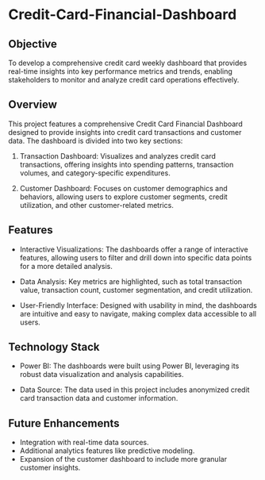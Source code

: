 # Credit-Card-Financial-Dashboard

## Objective
To develop a comprehensive credit 
card weekly dashboard that 
provides real-time insights into key 
performance metrics and trends, 
enabling stakeholders to monitor 
and analyze credit card operations 
effectively.

## Overview
This project features a comprehensive Credit Card Financial Dashboard designed to provide insights into credit card transactions and customer data. The dashboard is divided into two key sections:

  1. Transaction Dashboard: Visualizes and analyzes credit card transactions, offering insights into spending patterns, transaction volumes, and category-specific expenditures.

  2. Customer Dashboard: Focuses on customer demographics and behaviors, allowing users to explore customer segments, credit utilization, and other customer-related metrics.

## Features
* Interactive Visualizations: The dashboards offer a range of interactive features, allowing users to filter and drill down into specific data points for a more detailed analysis.

* Data Analysis: Key metrics are highlighted, such as total transaction value, transaction count, customer segmentation, and credit utilization.

* User-Friendly Interface: Designed with usability in mind, the dashboards are intuitive and easy to navigate, making complex data accessible to all users.

## Technology Stack
* Power BI: The dashboards were built using Power BI, leveraging its robust data visualization and analysis capabilities.

* Data Source: The data used in this project includes anonymized credit card transaction data and customer information.

## Future Enhancements
* Integration with real-time data sources.
* Additional analytics features like predictive modeling.
* Expansion of the customer dashboard to include more granular customer insights.
